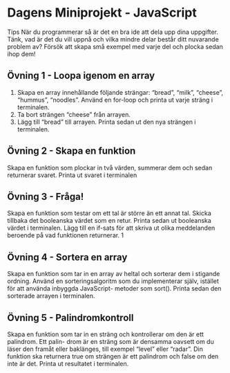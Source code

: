 # Dagens Miniprojekt - JavaScript
Tips
När du programmerar så är det en bra ide att dela upp dina uppgifter. Tänk, vad är det du
vill uppnå och vilka mindre delar består ditt nuvarande problem av? Försök att skapa små
exempel med varje del och plocka sedan ihop dem!

## Övning 1 - Loopa igenom en array
1. Skapa en array innehållande följande strängar: “bread”, “milk”, “cheese”, “hummus”,
“noodles”. Använd en for-loop och printa ut varje sträng i terminalen.
2. Ta bort strängen “cheese” från arrayen.
3. Lägg till “bread” till arrayen.
Printa sedan ut den nya strängen i terminalen.

## Övning 2 - Skapa en funktion
Skapa en funktion som plockar in två värden, summerar dem och sedan returnerar svaret.
Printa ut svaret i terminalen

## Övning 3 - Fråga!
Skapa en funktion som testar om ett tal är större än ett annat tal. Skicka tillbaka det
booleanska värdet som en retur. Printa sedan ut booleanska värdet i terminalen.
Lägg till en if-sats för att skriva ut olika meddelanden beroende på vad funktionen returnerar.
1

## Övning 4 - Sortera en array
Skapa en funktion som tar in en array av heltal och sorterar dem i stigande ordning. Använd
en sorteringsalgoritm som du implementerar själv, istället för att använda inbyggda JavaScript-
metoder som sort(). Printa sedan den sorterade arrayen i terminalen.

## Övning 5 - Palindromkontroll
Skapa en funktion som tar in en sträng och kontrollerar om den är ett palindrom. Ett palin-
drom är en sträng som är densamma oavsett om du läser den framåt eller baklänges, till
exempel “level” eller “radar”. Din funktion ska returnera true om strängen är ett palindrom
och false om den inte är det. Printa ut resultatet i terminalen.